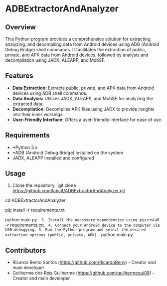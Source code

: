 # ADBExtractorAndAnalyzer 

## Overview
This Python program provides a comprehensive solution for extracting, analyzing, and decompiling data from Android devices using ADB (Android Debug Bridge) shell commands. It facilitates the extraction of public, private, and APK data from Android devices, followed by analysis and decompilation using JADX, ALEAPP, and MobSF.

## Features
- **Data Extraction:** Extracts public, private, and APK data from Android devices using ADB shell commands.
- **Data Analysis:** Utilizes JADX, ALEAPP, and MobSF for analyzing the extracted data.
- **Decompilation:** Decompiles APK files using JADX to provide insights into their inner workings.
- **User-Friendly Interface:** Offers a user-friendly interface for ease of use.

## Requirements
- *Python 3.x
- *ADB (Android Debug Bridge) installed on the system
- JADX, ALEAPP installed and configured

## Usage
1. Clone the repository.
`git clone https://github.com/labcif/ADBExtractorAndAnalyzer.git

cd ADBExtractorAndAnalyzer

pip install -r requirements.txt

python main.py`.
3. Install the necessary dependencies using `pip install -r requirements.txt`.
4. Connect your Android device to the computer via USB debugging.
5. Run the Python program and select the desired extraction options (public, private, APK).
`python main.py`

## Contributors
- Ricardo Bento Santos (https://github.com/RicardoBeny) - Creator and main developer
- Guilherme dos Reis Guilherme (https://github.com/guilhermegui08) - Creator and main developer

